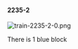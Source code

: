 #### 2235-2
![train-2235-2-0.png](https://github.com/lil-lab/nlvr/raw/master/nlvr/train/images/52/train-2235-2-0.png "train-2235-2-0.png")

There is 1 blue block